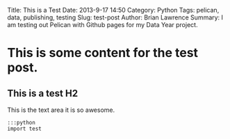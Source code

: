 Title: This is a Test
Date: 2013-9-17 14:50
Category: Python
Tags: pelican, data, publishing, testing
Slug: test-post
Author: Brian Lawrence
Summary: I am testing out Pelican with Github pages for my Data Year project.

This is some content for the test post.
=======================================

This is a test H2
-----------------

This is the text area it is so awesome.

	:::python
	import test
